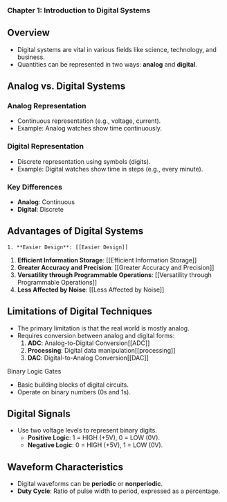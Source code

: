  ### **Chapter 1: Introduction to Digital Systems**

## Overview

- Digital systems are vital in various fields like science, technology, and business.
- Quantities can be represented in two ways: **analog** and **digital**.

## Analog vs. Digital Systems

### Analog Representation

- Continuous representation (e.g., voltage, current).
- Example: Analog watches show time continuously.

### Digital Representation

- Discrete representation using symbols (digits).
- Example: Digital watches show time in steps (e.g., every minute).

### Key Differences

- **Analog**: Continuous
- **Digital**: Discrete

## Advantages of Digital Systems

	1. **Easier Design**: [[Easier Design]]
1. **Efficient Information Storage**: [[Efficient Information Storage]]
2. **Greater Accuracy and Precision**: [[Greater Accuracy and Precision]]
3. **Versatility through Programmable Operations**: [[Versatility through Programmable Operations]]
4. **Less Affected by Noise**: [[Less Affected by Noise]]

## Limitations of Digital Techniques

- The primary limitation is that the real world is mostly analog.
- Requires conversion between analog and digital forms:
    1. **ADC**: Analog-to-Digital Conversion[[ADC]]
    2. **Processing**: Digital data manipulation[[processing]]
    3. **DAC**: Digital-to-Analog Conversion[[DAC]]

 Binary Logic Gates

- Basic building blocks of digital circuits.
- Operate on binary numbers (0s and 1s).

## Digital Signals

- Use two voltage levels to represent binary digits.
    - **Positive Logic**: 1 = HIGH (+5V), 0 = LOW (0V).
    - **Negative Logic**: 0 = HIGH (+5V), 1 = LOW (0V).

## Waveform Characteristics

- Digital waveforms can be **periodic** or **nonperiodic**.
- **Duty Cycle**: Ratio of pulse width to period, expressed as a percentage.

